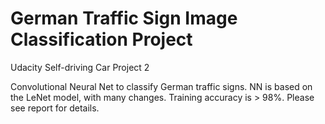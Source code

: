 # German Traffic Sign Image Classification Project
Udacity Self-driving Car Project 2

Convolutional Neural Net to classify German traffic signs. 
NN is based on the LeNet model, with many changes. Training accuracy is > 98%. 
Please see report for details.

